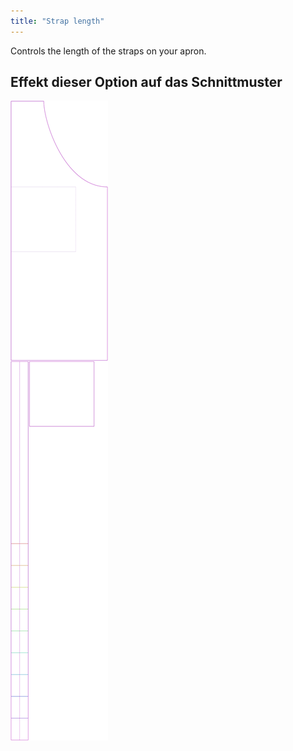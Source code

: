 ```yaml
---
title: "Strap length"
---
```


Controls the length of the straps on your apron.

## Effekt dieser Option auf das Schnittmuster

![This image shows the effect of this option by superimposing several variants that have a different value for this option](albert_chestdepth_sample.svg "Effect of this option on the pattern")

